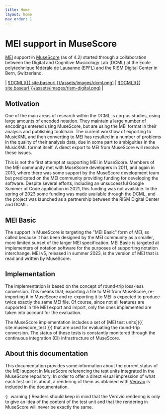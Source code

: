 ```yaml
---
title: Home
layout: home
nav_order: 1
---
```


# MEI support in MuseScore

[MEI](https://music-encoding.org) support in [MuseScore](https://musescore.org) (as of 4.2) started through a collaboration between the Digital and Cognitive Musicology Lab (DCML) at the Ecole polytechnique fédérale de Lausanne (EPFL) and the RISM Digital Center in Bern, Switzerland.

| [![DCML]({{ site.baseurl }}/assets/images/dcml.png)](https://github.com/DCMLab) | [![DCML]({{ site.baseurl }}/assets/images/rism-digital.png)](https://rism.digital) |

## Motivation

One of the main areas of research within the DCML is corpus studies, using large amounts of encoded notation. They maintain a large number of encodings entered using MuseScore, but are using the MEI format in their analysis and publishing toolchain. The current workflow of exporting to MusicXML and then converting to MEI has resulted in a number of problems in the quality of their analysis data, due in some part to ambiguities in the MusicXML format itself. A direct export to MEI from MuseScore will resolve these issues.

This is not the first attempt at supporting MEI in MuseScore. Members of the MEI community met with MuseScore developers in 2011, and again in 2013, where there was some support by the MuseScore development team but predicated on the MEI community providing funding for developing the software. Despite several efforts, including an unsuccessful Google Summer of Code application in 2021, this funding was not available. In the spring of 2023 some funding was made available through the DCML, and the project was launched as a partnership between the RISM Digital Center and DCML.

## MEI Basic

The support in MuseScore is targeting the "MEI Basic" form of MEI, so called because it has been designed by the MEI community as a smaller, more limited subset of the larger MEI specification. MEI Basic is targeted at implementers of notation software for the purposes of supporting notation interchange. MEI v5, released in summer 2023, is the version of MEI that is read and written by MuseScore.

## Implementation

The implementation is based on the concept of round-trip loss-less conversion. This means that, exporting a file to MEI from MuseScore, re-importing it in MuseScore and re-exporting it to MEI is expected to produce twice exactly the same MEI file. Of course, since not all features are supported in the MEI export and import, only the ones implemented are taken into account for the evaluation.

The MuseScore implementation includes a set of [MEI test units]({{ site.musescore_test }}) that are used for evaluating the round-trip conversion. The status of these tests is constantly monitored through the continuous integration (CI) infrastructure of MuseScore.

## About this documentation

This documentation provides some information about the current status of the MEI support in MuseScore referencing the test units integrated in the MuseScore repository. In order to offer a direct visual impression of what each test unit is about, a rendering of them as obtained with [Verovio](https://verovio.org) is included in the documentation. 

{: .warning }
Readers should keep in mind that the Verovio rendering is only to give an idea of the content of the test unit and that the rendering in MuseScore will never be exactly the same.
